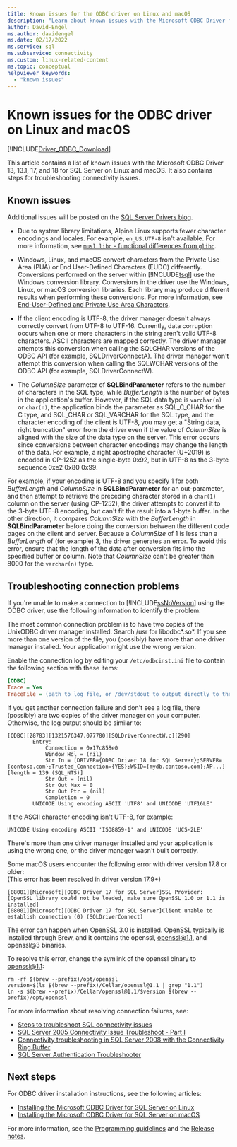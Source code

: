 ```yaml
---
title: Known issues for the ODBC driver on Linux and macOS
description: "Learn about known issues with the Microsoft ODBC Driver for SQL Server on Linux and macOS and steps for troubleshooting connectivity issues."
author: David-Engel
ms.author: davidengel
ms.date: 02/17/2022
ms.service: sql
ms.subservice: connectivity
ms.custom: linux-related-content
ms.topic: conceptual
helpviewer_keywords:
  - "known issues"
---
```


# Known issues for the ODBC driver on Linux and macOS

[!INCLUDE[Driver_ODBC_Download](../../../includes/driver_odbc_download.md)]

This article contains a list of known issues with the Microsoft ODBC Driver 13, 13.1, 17, and 18 for SQL Server on Linux and macOS. It also contains steps for troubleshooting connectivity issues.

## Known issues

Additional issues will be posted on the [SQL Server Drivers blog](https://techcommunity.microsoft.com/t5/sql-server-blog/bg-p/SQLServer/label-name/SQLServerDrivers).  

- Due to system library limitations, Alpine Linux supports fewer character encodings and locales. For example, `en_US.UTF-8` isn't available. For more information, see [`musl libc` - functional differences from `glibc`](https://wiki.musl-libc.org/functional-differences-from-glibc.html).

- Windows, Linux, and macOS convert characters from the Private Use Area (PUA) or End User-Defined Characters (EUDC) differently. Conversions performed on the server within [!INCLUDE[tsql](../../../includes/tsql-md.md)] use the Windows conversion library. Conversions in the driver use the Windows, Linux, or macOS conversion libraries. Each library may produce different results when performing these conversions. For more information, see [End-User-Defined and Private Use Area Characters](/windows/desktop/Intl/end-user-defined-characters).

- If the client encoding is UTF-8, the driver manager doesn't always correctly convert from UTF-8 to UTF-16. Currently, data corruption occurs when one or more characters in the string aren't valid UTF-8 characters. ASCII characters are mapped correctly. The driver manager attempts this conversion when calling the SQLCHAR versions of the ODBC API (for example, SQLDriverConnectA). The driver manager won't attempt this conversion when calling the SQLWCHAR versions of the ODBC API (for example, SQLDriverConnectW).

- The *ColumnSize* parameter of **SQLBindParameter** refers to the number of characters in the SQL type, while *BufferLength* is the number of bytes in the application's buffer. However, if the SQL data type is `varchar(n)` or `char(n)`, the application binds the parameter as SQL_C_CHAR for the C type, and SQL_CHAR or SQL_VARCHAR for the SQL type, and the character encoding of the client is UTF-8, you may get a "String data, right truncation" error from the driver even if the value of *ColumnSize* is aligned with the size of the data type on the server. This error occurs since conversions between character encodings may change the length of the data. For example, a right apostrophe character (U+2019) is encoded in CP-1252 as the single-byte 0x92, but in UTF-8 as the 3-byte sequence 0xe2 0x80 0x99.

For example, if your encoding is UTF-8 and you specify 1 for both *BufferLength* and *ColumnSize* in **SQLBindParameter** for an out-parameter, and then attempt to retrieve the preceding character stored in a `char(1)` column on the server (using CP-1252), the driver attempts to convert it to the 3-byte UTF-8 encoding, but can't fit the result into a 1-byte buffer. In the other direction, it compares *ColumnSize* with the *BufferLength* in **SQLBindParameter** before doing the conversion between the different code pages on the client and server. Because a *ColumnSize* of 1 is less than a *BufferLength* of (for example) 3, the driver generates an error. To avoid this error, ensure that the length of the data after conversion fits into the specified buffer or column. Note that *ColumnSize* can't be greater than 8000 for the `varchar(n)` type.

## <a id="connectivity"></a> Troubleshooting connection problems

If you're unable to make a connection to [!INCLUDE[ssNoVersion](../../../includes/ssnoversion-md.md)] using the ODBC driver, use the following information to identify the problem.

The most common connection problem is to have two copies of the UnixODBC driver manager installed. Search /usr for libodbc\*.so\*. If you see more than one version of the file, you (possibly) have more than one driver manager installed. Your application might use the wrong version.

Enable the connection log by editing your `/etc/odbcinst.ini` file to contain the following section with these items:

```ini
[ODBC]
Trace = Yes
TraceFile = (path to log file, or /dev/stdout to output directly to the terminal)
```

If you get another connection failure and don't see a log file, there (possibly) are two copies of the driver manager on your computer. Otherwise, the log output should be similar to:

```log
[ODBC][28783][1321576347.077780][SQLDriverConnectW.c][290]
        Entry:
            Connection = 0x17c858e0
            Window Hdl = (nil)
            Str In = [DRIVER={ODBC Driver 18 for SQL Server};SERVER={contoso.com};Trusted_Connection={YES};WSID={mydb.contoso.com};AP...][length = 139 (SQL_NTS)]
            Str Out = (nil)
            Str Out Max = 0
            Str Out Ptr = (nil)
            Completion = 0
        UNICODE Using encoding ASCII 'UTF8' and UNICODE 'UTF16LE'
```

If the ASCII character encoding isn't UTF-8, for example:

```log
UNICODE Using encoding ASCII 'ISO8859-1' and UNICODE 'UCS-2LE'
```

There's more than one driver manager installed and your application is using the wrong one, or the driver manager wasn't built correctly.

Some macOS users encounter the following error with driver version 17.8 or older:\
(This error has been resolved in driver version 17.9+)

```text
[08001][Microsoft][ODBC Driver 17 for SQL Server]SSL Provider: [OpenSSL library could not be loaded, make sure OpenSSL 1.0 or 1.1 is installed]
[08001][Microsoft][ODBC Driver 17 for SQL Server]Client unable to establish connection (0) (SQLDriverConnect)
```

The error can happen when OpenSSL 3.0 is installed. OpenSSL typically is installed through Brew, and it contains the openssl, openssl@1.1, and openssl@3 binaries.

To resolve this error, change the symlink of the openssl binary to openssl@1.1:

```shell
rm -rf $(brew --prefix)/opt/openssl
version=$(ls $(brew --prefix)/Cellar/openssl@1.1 | grep "1.1")
ln -s $(brew --prefix)/Cellar/openssl@1.1/$version $(brew --prefix)/opt/openssl
```

For more information about resolving connection failures, see:

- [Steps to troubleshoot SQL connectivity issues](/archive/blogs/sql_protocols/steps-to-troubleshoot-sql-connectivity-issues)
- [SQL Server 2005 Connectivity Issue Troubleshoot - Part I](https://techcommunity.microsoft.com/t5/sql-server/sql-server-2005-connectivity-issue-troubleshoot-part-i/ba-p/383034)
- [Connectivity troubleshooting in SQL Server 2008 with the Connectivity Ring Buffer](https://techcommunity.microsoft.com/t5/sql-server/connectivity-troubleshooting-in-sql-server-2008-with-the/ba-p/383393)
- [SQL Server Authentication Troubleshooter](/archive/blogs/sqlsecurity/sql-server-authentication-troubleshooter)

## Next steps

For ODBC driver installation instructions, see the following articles:

- [Installing the Microsoft ODBC Driver for SQL Server on Linux](installing-the-microsoft-odbc-driver-for-sql-server.md)
- [Installing the Microsoft ODBC Driver for SQL Server on macOS](install-microsoft-odbc-driver-sql-server-macos.md)

For more information, see the [Programming guidelines](programming-guidelines.md) and the [Release notes](release-notes-odbc-sql-server-linux-mac.md).
